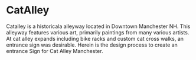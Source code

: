 # CatAlley
Catalley is a historicala alleyway located in Downtown Manchester NH. This alleyway features various art, primarily paintings from many various artists. At cat alley expands including bike racks and custom cat cross walks, an entrance sign was desirable. Herein is the design process to create an entrance Sign for Cat Alley Manchester. 
